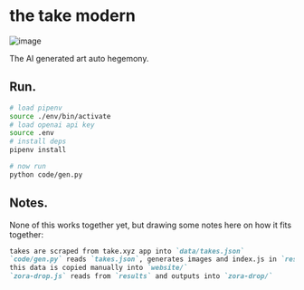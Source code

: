 the take modern
===============

![image](https://remote-image.decentralized-content.com/image?url=https%3A%2F%2Fipfs.decentralized-content.com%2Fipfs%2Fbafybeidazcfy4iar27irauhkqjg53znxkmmnzniwlsbgkc42bbzhpsw2pe&w=1080&q=75)

The AI generated art auto hegemony.

## Run.

```sh
# load pipenv
source ./env/bin/activate
# load openai api key
source .env
# install deps
pipenv install

# now run
python code/gen.py
```

## Notes.

None of this works together yet, but drawing some notes here on how it fits together:

```md
takes are scraped from take.xyz app into `data/takes.json`
`code/gen.py` reads `takes.json`, generates images and index.js in `results/`
this data is copied manually into `website/`
`zora-drop.js` reads from `results` and outputs into `zora-drop/`
```
